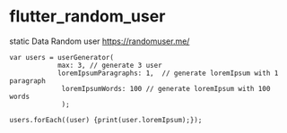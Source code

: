 # flutter_random_user

static Data Random user https://randomuser.me/

    var users = userGenerator(
    		    max: 3, // generate 3 user 
    		    loremIpsumParagraphs: 1,  // generate loremIpsum with 1 paragraph
    		     loremIpsumWords: 100 // generate loremIpsum with 100 words
    		     );
    
    users.forEach((user) {print(user.loremIpsum);});
